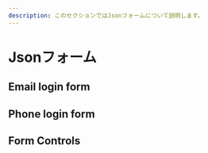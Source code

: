 ```yaml
---
description: このセクションではJsonフォームについて説明します。
---
```


# Jsonフォーム



## Email login form



## Phone login form



## Form Controls
